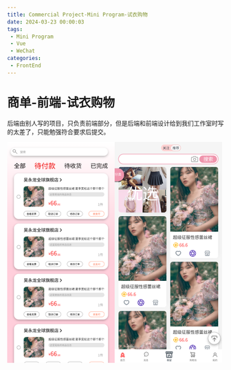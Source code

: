 ```yaml
---
title: Commercial Project-Mini Program-试衣购物
date: 2024-03-23 00:00:03
tags:
 - Mini Program
 - Vue
 - WeChat
categories:
 - FrontEnd
---
```


# 商单-前端-试衣购物

后端由别人写的项目，只负责前端部分，但是后端和前端设计给到我们工作室时写的太差了，只能勉强符合要求后提交。

![alt text](</attachments/商单3-小程序前端-试衣购物/订单 待付款.png>)![alt text](</attachments/商单3-小程序前端-试衣购物/商城 1.png>)